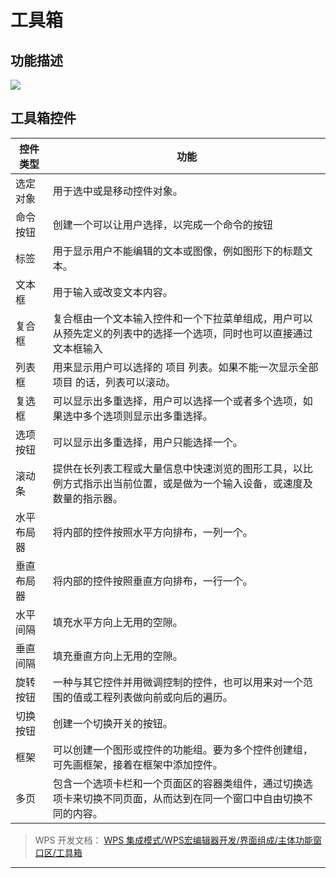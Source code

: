 # 工具箱

## 功能描述

![](Base64图像/Base64图像35来自_WPS%20集成模式_WPS宏编辑器开发_界面组成_主体功能窗口区_工具箱.png)

## 工具箱控件

| 控件类型       | 功能                 |
|----------------|-----------------------------------------------|
| 选定对象   | 用于选中或是移动控件对象。                                            |
| 命令按钮   | 创建一个可以让用户选择，以完成一个命令的按钮                          |
| 标签       | 用于显示用户不能编辑的文本或图像，例如图形下的标题文本。              |
| 文本框     | 用于输入或改变文本内容。                                              |
| 复合框     | 复合框由一个文本输入控件和一个下拉菜单组成，用户可以从预先定义的列表中的选择一个选项，同时也可以直接通过文本框输入     |
| 列表框     | 用来显示用户可以选择的 项目 列表。如果不能一次显示全部 项目 的话，列表可以滚动。                                       |
| 复选框     | 可以显示出多重选择，用户可以选择一个或者多个选项，如果选中多个选项则显示出多重选择。                                   |
| 选项按钮   | 可以显示出多重选择，用户只能选择一个。                                |
| 滚动条     | 提供在长列表工程或大量信息中快速浏览的图形工具，以比例方式指示出当前位置，或是做为一个输入设备，或速度及数量的指示器。 |
| 水平布局器 | 将内部的控件按照水平方向排布，一列一个。                              |
| 垂直布局器 | 将内部的控件按照垂直方向排布，一行一个。                              |
| 水平间隔   | 填充水平方向上无用的空隙。                                            |
| 垂直间隔   | 填充垂直方向上无用的空隙。                                            |
| 旋转按钮   | 一种与其它控件并用微调控制的控件，也可以用来对一个范围的值或工程列表做向前或向后的遍历。                               |
| 切换按钮   | 创建一个切换开关的按钮。                                              |
| 框架       | 可以创建一个图形或控件的功能组。要为多个控件创建组，可先画框架，接着在框架中添加控件。                                 |
| 多页       | 包含一个选项卡栏和一个页面区的容器类组件，通过切换选项卡来切换不同页面，从而达到在同一个窗口中自由切换不同的内容。     |

> WPS 开发文档： [WPS 集成模式/WPS宏编辑器开发/界面组成/主体功能窗口区/工具箱](https://qn.cache.wpscdn.cn/encs/doc/office_v19/topics/WPS%20%E9%9B%86%E6%88%90%E6%A8%A1%E5%BC%8F/WPS%E5%AE%8F%E7%BC%96%E8%BE%91%E5%99%A8%E5%BC%80%E5%8F%91/%E7%95%8C%E9%9D%A2%E7%BB%84%E6%88%90/%E4%B8%BB%E4%BD%93%E5%8A%9F%E8%83%BD%E7%AA%97%E5%8F%A3%E5%8C%BA/%E5%B7%A5%E5%85%B7%E7%AE%B1.html)

------------------------------------------------------------------------

